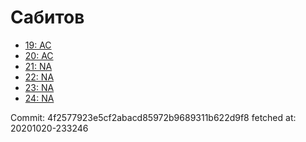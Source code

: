 # Сабитов
- [19: AC](19.md)
- [20: AC](20.md)
- [21: NA](21.md)
- [22: NA](22.md)
- [23: NA](23.md)
- [24: NA](24.md)

Commit: 4f2577923e5cf2abacd85972b9689311b622d9f8
 fetched at: 20201020-233246
